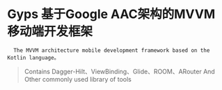 # Gyps  基于Google AAC架构的MVVM 移动端开发框架
      The MVVM architecture mobile development framework based on the Kotlin language。
> Contains Dagger-Hilt、ViewBinding、Glide、ROOM、ARouter And Other commonly used library of tools


